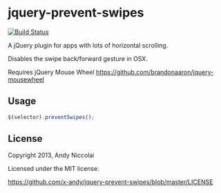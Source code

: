 jquery-prevent-swipes
=====================

[![Build Status](https://travis-ci.org/x-andy/jquery-prevent-swipes.png)](https://travis-ci.org/x-andy/jquery-prevent-swipes)

A jQuery plugin for apps with lots of horizontal scrolling.

Disables the swipe back/forward gesture in OSX.

Requires jQuery Mouse Wheel <https://github.com/brandonaaron/jquery-mousewheel>


Usage
-----
```javascript
$(selector).preventSwipes();
```


License
-------
Copyright 2013, Andy Niccolai

Licensed under the MIT license.

<https://github.com/x-andy/jquery-prevent-swipes/blob/master/LICENSE>
